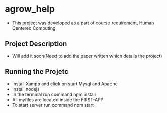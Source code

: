 # agrow_help
- This project was developed as a part of course requirement, Human Centered Computing  
## Project Description
- Will add it soon(Need to add the paper written which details the project)

## Running the Projetc
- Install Xampp and click on start Mysql and Apache  
- Install nodejs   
- In the terminal run command npm install  
- All myfiles are located inside the FIRST-APP  
- To start server run command npm start  

